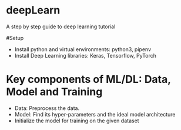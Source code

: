 # deepLearn
A step by step guide to deep learning tutorial

#Setup

- Install python and virtual environments: python3, pipenv
- Install Deep Learning libraries: Keras, Tensorflow, PyTorch

# Key components of ML/DL: Data, Model and Training
- Data: Preprocess the data.
- Model: Find its hyper-parameters and the ideal model architecture
- Initialize the model for training on the given dataset
